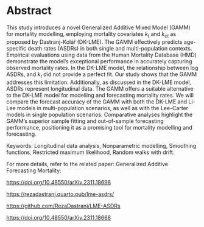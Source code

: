 # Abstract

This study introduces a novel Generalized Additive Mixed Model (GAMM) for mortality modelling, employing mortality covariates $k_t$ and $k_{ct}$ as proposed by Dastranj-Kolář (DK-LME). The GAMM effectively predicts age-specific death rates (ASDRs) in both single and multi-population contexts. Empirical evaluations using data from the Human Mortality Database (HMD) demonstrate the model’s exceptional performance in accurately capturing observed mortality rates. In the DK-LME model, the relationship between log ASDRs, and $k_t$ did not provide a perfect fit. Our study shows that the GAMM addresses this limitation. Additionally, as discussed in the DK-LME model, ASDRs represent longitudinal data. The GAMM offers a suitable alternative to the DK-LME model for modelling and forecasting mortality rates. We will compare the forecast accuracy of the GAMM with both the DK-LME and Li-Lee models in multi-population scenarios, as well as with the Lee-Carter models in single population scenarios. Comparative analyses highlight the GAMM’s superior sample fitting and out-of-sample forecasting performance, positioning it as a promising tool for mortality modelling and forecasting.

Keywords: Longitudinal data analysis, Nonparametric modelling, Smoothing functions, Restricted maximum likelihood, Random walks with drift.

For more details, refer to the related paper: Generalized Additive Forecasting Mortality:

https://doi.org/10.48550/arXiv.2311.18698

https://rezadastranj.quarto.pub/lme-asdrs/

https://github.com/RezaDastranj/LME-ASDRs

https://doi.org/10.48550/arXiv.2311.18668
